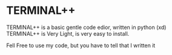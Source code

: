 # TERMINAL++

TERMINAL++ is a basic gentle code edior, written in python (xd)
TERMINAL++ is Very Light, is very easy to install.

Fell Free to use my code, but you have to tell that I written it
